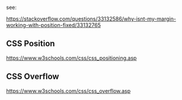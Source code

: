 see:

https://stackoverflow.com/questions/33132586/why-isnt-my-margin-working-with-position-fixed/33132765

## CSS Position

https://www.w3schools.com/css/css_positioning.asp


## CSS Overflow

https://www.w3schools.com/css/css_overflow.asp